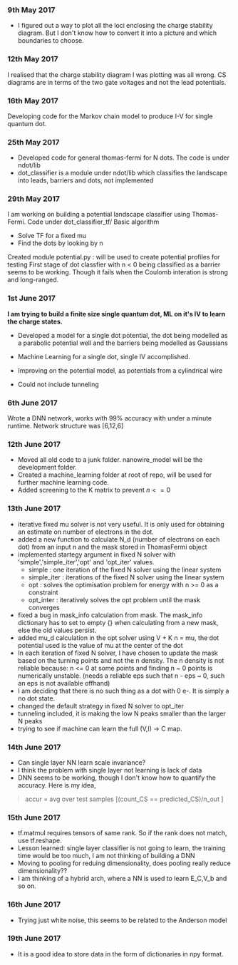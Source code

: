 ### 9th May 2017
- I figured out a way to plot all the loci enclosing the charge stability diagram. But I don't know how to convert it into a picture and which boundaries to choose.

### 12th May 2017
I realised that the charge stability diagram I was plotting was all wrong. CS diagrams are in terms of the two gate voltages and not the lead potentials.

### 16th May 2017
Developing code for the Markov chain model to produce I-V for single quantum dot.

### 25th May 2017
- Developed code for general thomas-fermi for N dots. The code is under ndot/lib
- dot_classifier is a module under ndot/lib which classifies the landscape into leads, barriers and dots, not implemented

### 29th May 2017
I am working on building a potential landscape classifier using Thomas-Fermi. Code under dot_classifier_tf/
Basic algorithm 
- Solve TF for a fixed mu
- Find the dots by looking by n

Created module potential.py : will be used to create potential profiles for testing
First stage of dot classfier with n < 0 being classified as a barrier seems to be working. Though it fails when the Coulomb interation is strong and long-ranged.

### 1st June 2017
**I am trying to build a finite size single quantum dot, ML on it's IV to learn the charge states.**

- Developed a model for a single dot potential, the dot being modelled as a parabolic potential well and the barriers being modelled as Gaussians

- Machine Learning for a single dot, single IV accomplished.

- Improving on the potential model, as potentials from a cylindrical wire

- Could not include tunneling

### 6th June 2017

Wrote a DNN network, works with 99% accuracy with under a minute runtime.
Network structure was [6,12,6]

### 12th June 2017 

- Moved all old code to a junk folder. nanowire_model will be the development folder.
- Created a machine_learning folder at root of repo, will be used for further machine learning code.
- Added screening to the K matrix to prevent $n <= 0$

### 13th June 2017
- iterative fixed mu solver is not very useful. It is only used for obtaining an estimate on number of electrons in the dot.
- added a new function to calculate N_d (number of electrons on each dot) from an input n and the mask stored in ThomasFermi object
- implemented startegy argument in fixed N solver with 'simple','simple\_iter','opt' and 'opt\_iter' values.
	- simple : one iteration of the fixed N solver using the linear system
	- simple_iter : iterations of the fixed N solver using the linear system
	- opt : solves the optimisation problem for energy with n >= 0 as a constraint
	- opt_inter : iteratively solves the opt problem until the mask converges
- fixed a bug in mask_info calculation from mask. The mask_info dictionary has to set to empty {} when calculating from a new mask, else the old values persist.
- added mu_d calculation in the opt solver using V + K n = mu, the dot potential used is the value of mu at the center of the dot
- In each iteration of fixed N solver, I have chosen to update the mask based on the turning points and not the n density. The n density is not reliable because: n <= 0 at some points and finding n ~ 0 points is numerically unstable. (needs a reliable eps such that n - eps ~ 0, such an eps is not available offhand)
- I am deciding that there is no such thing as a dot with 0 e-. It is simply a no dot state.
- changed the default strategy in fixed N solver to opt_iter
- tunneling included, it is making the low N peaks smaller than the larger N peaks
- trying to see if machine can learn the full (V,I) -> C map.

### 14th June 2017
- Can single layer NN learn scale invariance?
- I think the problem with single layer not learning is lack of data
- DNN seems to be working, though I don't know how to quantify the accuracy.
Here is my idea, 

> accur = avg over test samples [(count\_CS == predicted\_CS)/n_out ]


### 15th June 2017
- tf.matmul requires tensors of same rank. So if the rank does not match, use tf.reshape.
- Lesson learned: single layer classifier is not going to learn, the training time would be too much, I am not thinking of building a DNN
- Moving to pooling for reduing dimensionality, does pooling really reduce dimensionality??
- I am thinking of a hybrid arch, where a NN is used to learn E_C,V_b and so on.

### 16th June 2017
- Trying just white noise, this seems to be related to the Anderson model

### 19th June 2017
- It is a good idea to store data in the form of dictionaries in npy format.